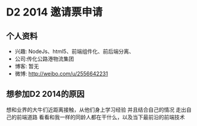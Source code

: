 # D2 2014 邀请票申请
	
## 个人资料
	
 - 兴趣: NodeJs、html5、前端组件化、前后端分离、
 - 公司:传化公路港物流集团
 - 博客: 暂无
 - 微博: http://weibo.com/u/2556642231

## 想参加D2 2014的原因

想和业界的大牛们近距离接触，从他们身上学习经验 并且结合自己的情况 走出自己的前端道路
看看和我一样的同龄人都在干什么，以及当下最前沿的前端技术
